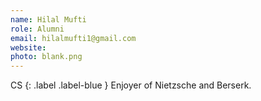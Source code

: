 ```yaml
---
name: Hilal Mufti
role: Alumni
email: hilalmufti1@gmail.com 
website:
photo: blank.png
---
```


CS
{: .label .label-blue }
Enjoyer of Nietzsche and Berserk.
